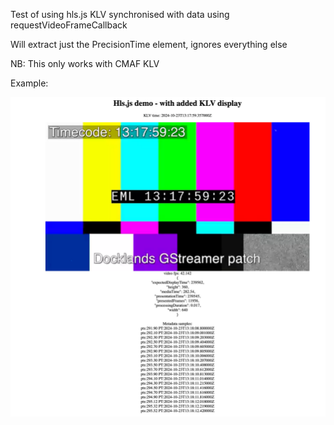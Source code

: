 
Test of using hls.js KLV synchronised with data using requestVideoFrameCallback

Will extract just the PrecisionTime element, ignores everything else

NB: This only works with CMAF KLV


Example:

![Alt text](example.png?raw=true "Screenshot example")

